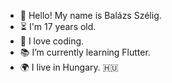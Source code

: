


- 👋 Hello! My name is Balázs Szélig. 
- ⏳ I'm 17 years old.
- 👀 I love coding. 
- 📚 I’m currently learning Flutter. 
- 🌍 I live in Hungary. 🇭🇺

<!---
BalazsSzelig/BalazsSzelig is a ✨ special ✨ repository because its `README.md` (this file) appears on your GitHub profile.
You can click the Preview link to take a look at your changes.
--->




